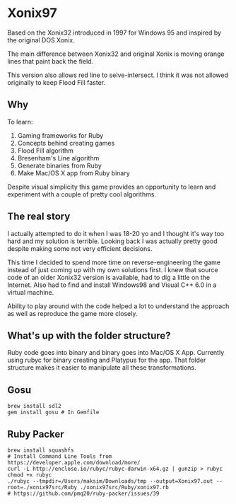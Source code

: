 # Xonix97

Based on the Xonix32 introduced in 1997 for Windows 95 and inspired by the original DOS Xonix.

The main difference between Xonix32 and original Xonix is moving orange lines that paint back the field.

This version also allows red line to selve-intersect. I think it was not allowed originally to keep Flood Fill faster.

## Why

To learn:
1. Gaming frameworks for Ruby
1. Concepts behind creating games
1. Flood Fill algorithm
1. Bresenham's Line algorithm
1. Generate binaries from Ruby
1. Make Mac/OS X app from Ruby binary

Despite visual simplicity this game provides an opportunity to learn and experiment with a couple of pretty cool algorithms.

## The real story

I actually attempted to do it when I was 18-20 yo and I thought it's way too hard and my solution is terrible. Looking back I was actually pretty good despite making some not very efficient decisions.

This time I decided to spend more time on reverse-engineering the game instead of just coming up with my own solutions first. I knew that source code of an older Xonix32 version is available, had to dig a little on the Internet. Also had to find and install Windows98 and Visual C++ 6.0 in a virtual machine.

Ability to play around with the code helped a lot to understand the approach as well as reproduce the game more closely.

## What's up with the folder structure?

Ruby code goes into binary and binary goes into Mac/OS X App. Currently using rubyc for binary creating and Platypus for the app. That folder structure makes it easier to manipulate all these transformations.

## Gosu

```
brew install sdl2
gem install gosu # In Gemfile
```

## Ruby Packer

```
brew install squashfs
# Install Command Line Tools from https://developer.apple.com/download/more/
curl -L http://enclose.io/rubyc/rubyc-darwin-x64.gz | gunzip > rubyc
chmod +x rubyc
./rubyc --tmpdir=/Users/maksim/Downloads/tmp --output=Xonix97.out --root=./xonix97src/Ruby ./xonix97src/Ruby/xonix97.rb
# https://github.com/pmq20/ruby-packer/issues/39
```
